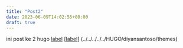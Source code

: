 ```yaml
---
title: "Post2"
date: 2023-06-09T14:02:55+08:00
draft: true
---
```



ini post ke 2 hugo
[label](../../../../../HUGO/diyansantoso/themes)
[[label](../../../../../HUGO/diyansantoso/themes)]
(../../../../../HUGO/diyansantoso/themes)